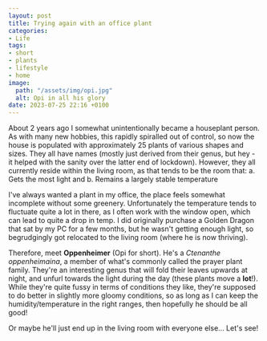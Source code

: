 ```yaml
---
layout: post
title: Trying again with an office plant
categories:
- Life
tags:
- short
- plants
- lifestyle
- home
image:
  path: "/assets/img/opi.jpg"
  alt: Opi in all his glory
date: 2023-07-25 22:16 +0100
---
```

About 2 years ago I somewhat unintentionally became a houseplant person.
As with many new hobbies, this rapidly spiralled out of control, so now the house is populated with approximately 25 plants of various shapes and sizes.
They all have names (mostly just derived from their genus, but hey - it helped with the sanity over the latter end of lockdown).
However, they all currently reside within the living room, as that tends to be the room that:
    a. Gets the most light and
    b. Remains a largely stable temperature

I've always wanted a plant in my office, the place feels somewhat incomplete without some greenery.
Unfortunately the temperature tends to fluctuate quite a lot in there, as I often work with the window open, which can lead to quite a drop in temp.
I did originally purchase a Golden Dragon that sat by my PC for a few months, but he wasn't getting enough light, so begrudgingly got relocated to the living room (where he is now thriving).

Therefore, meet **Oppenheimer** (Opi for short).
He's a *Ctenanthe oppenheimaina*, a member of what's commonly called the prayer plant family.
They're an interesting genus that will fold their leaves upwards at night, and unfurl towards the light during the day (these plants move a **lot**!).
While they're quite fussy in terms of conditions they like, they're supposed to do better in slightly more gloomy conditions, so as long as I can keep the humidity/temperature in the right ranges, then hopefully he should be all good!

Or maybe he'll just end up in the living room with everyone else... Let's see!
